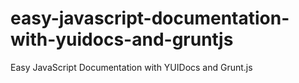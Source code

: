 easy-javascript-documentation-with-yuidocs-and-gruntjs
======================================================

Easy JavaScript Documentation with YUIDocs and Grunt.js
